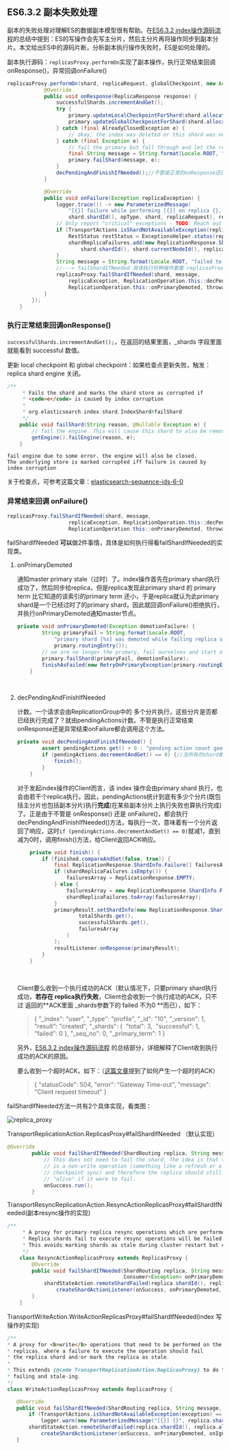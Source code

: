 ## ES6.3.2 副本失败处理

副本的失败处理对理解ES的数据副本模型很有帮助。在[ES6.3.2 index操作源码流程](https://www.cnblogs.com/hapjin/p/10577427.html)的总结中提到：ES的写操作会先写主分片，然后主分片再将操作同步到副本分片。本文给出ES中的源码片断，分析副本执行操作失败时，ES是如何处理的。

副本执行源码：`replicasProxy.performOn`实现了副本操作，执行正常结束回调onResponse()，异常回调onFailure()

```java
replicasProxy.performOn(shard, replicaRequest, globalCheckpoint, new ActionListener<ReplicaResponse>() {
            @Override
            public void onResponse(ReplicaResponse response) {
                successfulShards.incrementAndGet();
                try {
                    primary.updateLocalCheckpointForShard(shard.allocationId().getId(), response.localCheckpoint());//执行成功回调更新检查点
                    primary.updateGlobalCheckpointForShard(shard.allocationId().getId(), response.globalCheckpoint());
                } catch (final AlreadyClosedException e) {
                    // okay, the index was deleted or this shard was never activated after a relocation; fall through and finish normally
                } catch (final Exception e) {
                    // fail the primary but fall through and let the rest of operation processing complete
                    final String message = String.format(Locale.ROOT, "primary failed updating local checkpoint for replica %s", shard);
                    primary.failShard(message, e);
                }
                decPendingAndFinishIfNeeded();//不管是正常的onResponse还是异常的onFailure,都会调用这个方法,代表已经完成了一个操作,pendingActions减1
            }

            @Override
            public void onFailure(Exception replicaException) {
                logger.trace(() -> new ParameterizedMessage(
                    "[{}] failure while performing [{}] on replica {}, request [{}]",
                    shard.shardId(), opType, shard, replicaRequest), replicaException);
                // Only report "critical" exceptions - TODO: Reach out to the master node to get the latest shard state then report.
                if (TransportActions.isShardNotAvailableException(replicaException) == false) {
                    RestStatus restStatus = ExceptionsHelper.status(replicaException);
                    shardReplicaFailures.add(new ReplicationResponse.ShardInfo.Failure(
                        shard.shardId(), shard.currentNodeId(), replicaException, restStatus, false));
                }
                String message = String.format(Locale.ROOT, "failed to perform %s on replica %s", opType, shard);
                //---> failShardIfNeeded 具体执行何种操作要看 replicasProxy的真正实现类:如果是WriteActionReplicasProxy则会报告shard错误
                replicasProxy.failShardIfNeeded(shard, message,
                    replicaException, ReplicationOperation.this::decPendingAndFinishIfNeeded,
                    ReplicationOperation.this::onPrimaryDemoted, throwable -> decPendingAndFinishIfNeeded());
            }
        });
    }
```



### 执行正常结束回调onResponse()

`successfulShards.incrementAndGet();`，在返回的结果里面，_shards 字段里面就能看到 successful 数值。

更新 local checkpoint 和 global checkpoint：如果检查点更新失败，触发：replica shard engine 关闭。

```java
/**
     * Fails the shard and marks the shard store as corrupted if
     * <code>e</code> is caused by index corruption
     *
     * org.elasticsearch.index.shard.IndexShard#failShard
     */
    public void failShard(String reason, @Nullable Exception e) {
        // fail the engine. This will cause this shard to also be removed from the node's index service.
        getEngine().failEngine(reason, e);
    }
```

```
fail engine due to some error. the engine will also be closed.
The underlying store is marked corrupted iff failure is caused by index corruption

```

关于检查点，可参考这篇文章：[elasticsearch-sequence-ids-6-0](https://www.elastic.co/blog/elasticsearch-sequence-ids-6-0)

### 异常结束回调 onFailure()

```java
replicasProxy.failShardIfNeeded(shard, message,
                    replicaException, ReplicationOperation.this::decPendingAndFinishIfNeeded,
                    ReplicationOperation.this::onPrimaryDemoted, throwable -> decPendingAndFinishIfNeeded());
```

failShardIfNeeded **可以**做2件事情，具体是如何执行得看failShardIfNeeded的实现类。

1. onPrimaryDemoted

   通知master primary stale（过时）了。index操作首先在primary shard执行成功了，然后同步给replica，但是replica发现此primary shard 的 primary term  比它知道的该索引的primary term 还小，于是replica就认为此primary shard是一个已经过时了的primary shard，因此就回调onFailure()拒绝执行，并执行onPrimaryDemoted通知master节点。

   ```java
   private void onPrimaryDemoted(Exception demotionFailure) {
           String primaryFail = String.format(Locale.ROOT,
               "primary shard [%s] was demoted while failing replica shard",
               primary.routingEntry());
           // we are no longer the primary, fail ourselves and start over
           primary.failShard(primaryFail, demotionFailure);
           finishAsFailed(new RetryOnPrimaryException(primary.routingEntry().shardId(), primaryFail, demotionFailure));
       }
   ```

   ​

2. decPendingAndFinishIfNeeded

   计数。一个请求会由ReplicationGroup中的 多个分片执行，这些分片是否都已经执行完成了？就由pendingActions计数。不管是执行正常结束onResponse还是异常结束onFailure都会调用这个方法。

   ```java
   private void decPendingAndFinishIfNeeded() {
           assert pendingActions.get() > 0 : "pending action count goes below 0 for request [" + request + "]";
           if (pendingActions.decrementAndGet() == 0) {//当所有的shard都处理完这个请求,client收到ACK(里面允许一些replica执行失败), 或者是收到一个请求超时的响应
               finish();
           }
       }
   ```

   对于发起index操作的Client而言，该 index 操作会由primary shard 执行，也会由若干个replica执行。因此，pendingActions统计到底有多少个分片(既包括主分片也包括副本分片)执行**完成**(在某些副本分片上执行失败也算执行完成)了。正是由于不管是 onResponse() 还是 onFailure()，都会执行decPendingAndFinishIfNeeded()方法，每执行一次，意味着有一个分片返回了响应，这时`if (pendingActions.decrementAndGet() == 0)`就减1，直到减为0时，调用finish()方法，给Client返回ACK响应。

   ```java
       private void finish() {
           if (finished.compareAndSet(false, true)) {
               final ReplicationResponse.ShardInfo.Failure[] failuresArray;
               if (shardReplicaFailures.isEmpty()) {
                   failuresArray = ReplicationResponse.EMPTY;
               } else {
                   failuresArray = new ReplicationResponse.ShardInfo.Failure[shardReplicaFailures.size()];
                   shardReplicaFailures.toArray(failuresArray);
               }
               primaryResult.setShardInfo(new ReplicationResponse.ShardInfo(
                       totalShards.get(),
                       successfulShards.get(),
                       failuresArray
                   )
               );
               resultListener.onResponse(primaryResult);
           }
       }
   ```

   ​

   Client要么收到一个执行成功的ACK（默认情况下，只要primary shard执行成功，**若存在 replica执行失败**，Client也会收到一个执行成功的ACK，只不过 返回的**ACK里面 _shards参数下的 failed 不为0 **而已），如下：

   >{
   >  "_index": "user",
   >  "_type": "profile",
   >  "_id": "10",
   >  "_version": 1,
   >  "result": "created",
   >  "_shards": {
   >​    "total": 3,
   >​    "successful": 1,
   >​    "failed": 0
   >  },
   >  "_seq_no": 0,
   >  "_primary_term": 1
   >}

   另外，[ES6.3.2 index操作源码流程](https://www.cnblogs.com/hapjin/p/10577427.html) 的总结部分，详细解释了Client收到执行成功的ACK的原因。

   要么收到一个超时ACK，如下：（[这篇文章](https://www.cnblogs.com/hapjin/p/9821073.html)提到了如何产生一个超时的ACK）

   >{
   >  "statusCode": 504,
   >  "error": "Gateway Time-out",
   >  "message": "Client request timeout"
   >}

failShardIfNeeded方法一共有2个具体实现，看类图：

![replica_proxy](F:\note\github\note\elasticsearch\sourcecode\replica_failure\replica_proxy.png)

TransportReplicationAction.ReplicasProxy#failShardIfNeeded （默认实现）

```java
@Override
        public void failShardIfNeeded(ShardRouting replica, String message, Exception exception,Runnable onSuccess, Consumer<Exception> onPrimaryDemoted, Consumer<Exception> onIgnoredFailure) {
            // This does not need to fail the shard. The idea is that this
            // is a non-write operation (something like a refresh or a global
            // checkpoint sync) and therefore the replica should still be
            // "alive" if it were to fail.
            onSuccess.run();
        }
```



TransportResyncReplicationAction.ResyncActionReplicasProxy#failShardIfNeeded(副本resync操作的实现)

```java
/**
     * A proxy for primary-replica resync operations which are performed on replicas when a new primary is promoted.
     * Replica shards fail to execute resync operations will be failed but won't be marked as stale.
     * This avoids marking shards as stale during cluster restart but enforces primary-replica resync mandatory.
     */
    class ResyncActionReplicasProxy extends ReplicasProxy {
        @Override
        public void failShardIfNeeded(ShardRouting replica, String message, Exception exception, Runnable onSuccess,
                                      Consumer<Exception> onPrimaryDemoted, Consumer<Exception> onIgnoredFailure) {
            shardStateAction.remoteShardFailed(replica.shardId(), replica.allocationId().getId(), primaryTerm, false, message, exception,
                createShardActionListener(onSuccess, onPrimaryDemoted, onIgnoredFailure));
        }
    }
```



TransportWriteAction.WriteActionReplicasProxy#failShardIfNeeded(index 写操作的实现)

 ```java
/**
 * A proxy for <b>write</b> operations that need to be performed on the
 * replicas, where a failure to execute the operation should fail
 * the replica shard and/or mark the replica as stale.
 *
 * This extends {@code TransportReplicationAction.ReplicasProxy} to do the
 * failing and stale-ing.
 */
class WriteActionReplicasProxy extends ReplicasProxy {

    @Override
    public void failShardIfNeeded(ShardRouting replica, String message, Exception exception,Runnable onSuccess, Consumer<Exception> onPrimaryDemoted, Consumer<Exception> onIgnoredFailure) {
        if (TransportActions.isShardNotAvailableException(exception) == false) {
            logger.warn(new ParameterizedMessage("[{}] {}", replica.shardId(), message), exception);}
        shardStateAction.remoteShardFailed(replica.shardId(), replica.allocationId().getId(), primaryTerm, true, message, exception,
            createShardActionListener(onSuccess, onPrimaryDemoted, onIgnoredFailure));
    }
 ```



